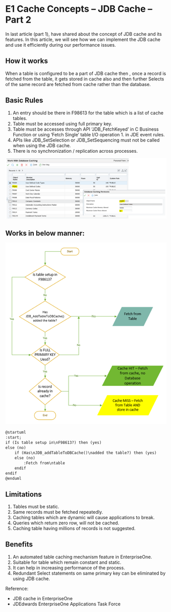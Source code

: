 # E1 Cache Concepts – JDB Cache – Part 2 

In last article (part 1), have shared about the concept of JDB cache and its features. In this article, we will see how we can implement the JDB cache and use it efficiently during our performance issues.

## How it works

When a table is configured to be a part of JDB cache then , once a record is fetched from the table, it gets stored in cache also and then further Selects of the same record are fetched from cache rather than the database.

## Basic Rules

1. An entry should be there in F98613 for the table which is a list of cache tables.
1. Table must be accessed using full primary key.
1. Table must be accesses through API ‘JDB_FetchKeyed’ in C Business Function or using ‘Fetch Single’ table I/O operation 1. in JDE event rules.
1. APIs like JDB_SetSelection or JDB_SetSequencing must not be called when using the JDB cache.
1. There is no synchronization / replication across processes.

![F98613](https://raw.githubusercontent.com/GiovaniPM/DMNTests/main/Courses/JDE%20Cache/Images/3dvb5c97.bmp)

## Works in below manner:

![Flow](https://raw.githubusercontent.com/GiovaniPM/DMNTests/main/Courses/JDE%20Cache/Images/pdvo712d.bmp)

``` plantuml
@startuml
:start;
if (Is table setup in\nF98613?) then (yes)
else (no)
    if (Has\nJDB_addTableToDBCache()\nadded the table?) then (yes)
    else (no)
        :Fetch from\ntable
    endif
endif
@enduml
```

## Limitations

1. Tables must be static.
1. Same records must be fetched repeatedly.
1. Caching tables which are dynamic will cause applications to break.
1. Queries which return zero row, will not be cached.
1. Caching table having millions of records is not suggested.

## Benefits

1. An automated table caching mechanism feature in EnterpriseOne.
1. Suitable for table which remain constant and static.
1. It can help in increasing performance of the process.
1. Redundant Select statements on same primary key can be eliminated by using JDB cache.

Reference:
- JDB cache in EnterpriseOne
- JDEdwards EnterpriseOne Applications Task Force
